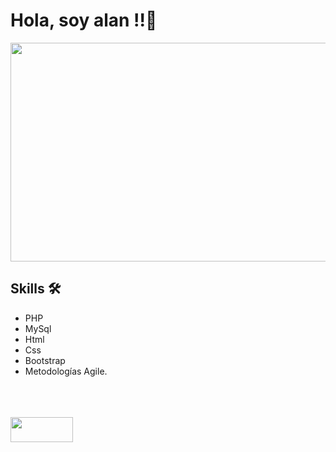 
# Hola, soy alan !!🚀
<img src="https://user-images.githubusercontent.com/69437600/129463183-1ee21578-d255-45db-a22e-9a85865a5145.jpg" height="350" width="800"><br>
## Skills 🛠️
* PHP
* MySql
* Html
* Css
* Bootstrap
* Metodologías Agile.
            


<br><br><br>[<img src="https://user-images.githubusercontent.com/69437600/129463519-4af2745a-6802-484b-9b48-379eda798ba6.jpg" height="40" width="100">](https://www.linkedin.com/in/alan-alzogaray/)
